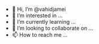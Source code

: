 - 👋 Hi, I’m @vahidjamei
- 👀 I’m interested in ...
- 🌱 I’m currently learning ...
- 💞️ I’m looking to collaborate on ...
- 📫 How to reach me ...

<!---
vahidjamei/vahidjamei is a ✨ special ✨ repository because its `README.md` (this file) appears on your GitHub profile.
You can click the Preview link to take a look at your changes.
--->
